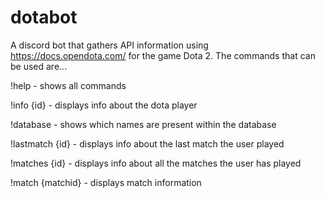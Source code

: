# dotabot
A discord bot that gathers API information using https://docs.opendota.com/ for the game Dota 2. The commands that can be used are...

!help - shows all commands 

!info {id} - displays info about the dota player 
  
!database - shows which names are present within the database 
  
!lastmatch {id} - displays info about the last match the user played 
  
!matches {id} - displays info about all the matches the user has played 

!match {matchid} - displays match information
